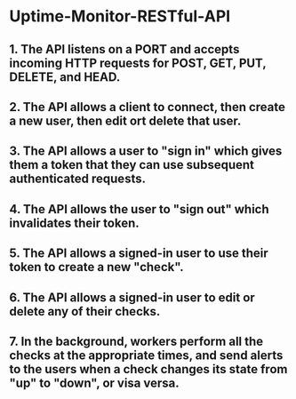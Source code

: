 # Uptime-Monitor-RESTful-API

## 1. The API listens on a PORT and accepts incoming HTTP requests for POST, GET, PUT, DELETE, and HEAD.
## 2. The API allows a client to connect, then create a new user, then edit ort delete that user.
## 3. The API allows a user to "sign in" which gives them a token that they can use subsequent authenticated requests.
## 4. The API allows the user to "sign out" which invalidates their token.
## 5. The API allows a signed-in user to use their token to create a new "check".
## 6. The API allows a signed-in user to edit or delete any of their checks.
## 7. In the background, workers perform all the checks at the appropriate times, and send alerts to the users when a check changes its state from "up" to "down", or visa versa.
